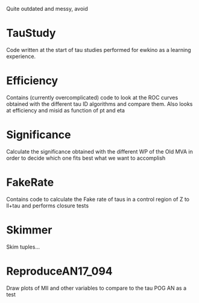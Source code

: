 Quite outdated and messy, avoid

# TauStudy

Code written at the start of tau studies performed for ewkino as a learning experience.

# Efficiency
Contains (currently overcomplicated) code to look at the ROC curves obtained with the different tau ID algorithms and compare them. Also looks at efficiency and misid as function of pt and eta

# Significance
Calculate the significance obtained with the different WP of the Old MVA in order to decide which one fits best what we want to accomplish

# FakeRate
Contains code to calculate the Fake rate of taus in a control region of Z to ll+tau and performs closure tests

# Skimmer
Skim tuples...

# ReproduceAN17_094
Draw plots of Mll and other variables to compare to the tau POG AN as a test



